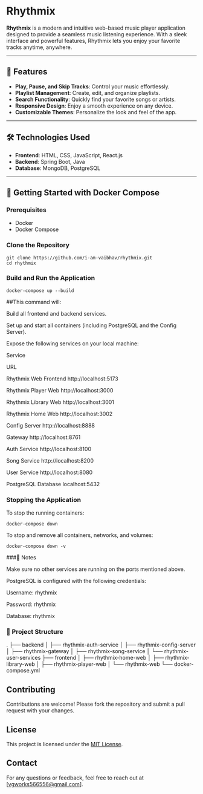 # Rhythmix

**Rhythmix** is a modern and intuitive web-based music player application designed to provide a seamless music listening experience. With a sleek interface and powerful features, Rhythmix lets you enjoy your favorite tracks anytime, anywhere.

---

## 🎵 Features

- **Play, Pause, and Skip Tracks**: Control your music effortlessly.
- **Playlist Management**: Create, edit, and organize playlists.
- **Search Functionality**: Quickly find your favorite songs or artists.
- **Responsive Design**: Enjoy a smooth experience on any device.
- **Customizable Themes**: Personalize the look and feel of the app.

---

## 🛠 Technologies Used

- **Frontend**: HTML, CSS, JavaScript, React.js
- **Backend**: Spring Boot, Java
- **Database**: MongoDB, PostgreSQL

---

## 🚀 Getting Started with Docker Compose

### Prerequisites

- Docker
- Docker Compose

### Clone the Repository

```
git clone https://github.com/i-am-vaibhav/rhythmix.git
cd rhythmix
```

### Build and Run the Application

```
docker-compose up --build
```

##This command will:

Build all frontend and backend services.

Set up and start all containers (including PostgreSQL and the Config Server).

Expose the following services on your local machine:

Service

URL

Rhythmix Web Frontend http://localhost:5173

Rhythmix Player Web http://localhost:3000
 
Rhythmix Library Web http://localhost:3001

Rhythmix Home Web http://localhost:3002

Config Server http://localhost:8888

Gateway http://localhost:8761

Auth Service http://localhost:8100

Song Service http://localhost:8200

User Service http://localhost:8080

PostgreSQL Database localhost:5432

### Stopping the Application

To stop the running containers:


```
docker-compose down
```

To stop and remove all containers, networks, and volumes:


```
docker-compose down -v

```

###📍 Notes

Make sure no other services are running on the ports mentioned above.

PostgreSQL is configured with the following credentials:

Username: rhythmix

Password: rhythmix

Database: rhythmix

### 📂 Project Structure

.
├── backend
│   ├── rhythmix-auth-service
│   ├── rhythmix-config-server
│   ├── rhythmix-gateway
│   ├── rhythmix-song-service
│   └── rhythmix-user-services
├── frontend
│   ├── rhythmix-home-web
│   ├── rhythmix-library-web
│   ├── rhythmix-player-web
│   └── rhythmix-web
└── docker-compose.yml

## Contributing

Contributions are welcome! Please fork the repository and submit a pull request with your changes.

## License

This project is licensed under the [MIT License](LICENSE).

## Contact

For any questions or feedback, feel free to reach out at [vgworks566556@gmail.com].
